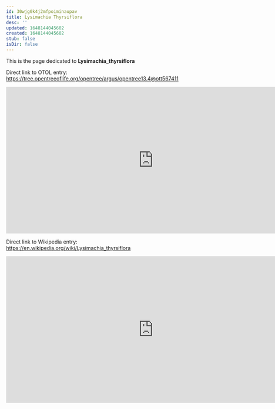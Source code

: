 ```yaml
---
id: 30wjg0k4j2mfpoiminaupav
title: Lysimachia Thyrsiflora
desc: ''
updated: 1648144045602
created: 1648144045602
stub: false
isDir: false
---
```

This is the page dedicated to **Lysimachia_thyrsiflora**


Direct link to OTOL entry: https://tree.opentreeoflife.org/opentree/argus/opentree13.4@ott567411



<html>
    <body>
    <iframe src="https://tree.opentreeoflife.org/opentree/argus/opentree13.4@ott567411"
    width="800" height="400" frameborder="0" allowfullscreen> </iframe>
    </body>
</html>
    


Direct link to Wikipedia entry: https://en.wikipedia.org/wiki/Lysimachia_thyrsiflora



<html>
    <body>
    <iframe src="https://en.wikipedia.org/wiki/Lysimachia_thyrsiflora"
    width="800" height="400" frameborder="0" allowfullscreen> </iframe>
    </body>
</html>
    
